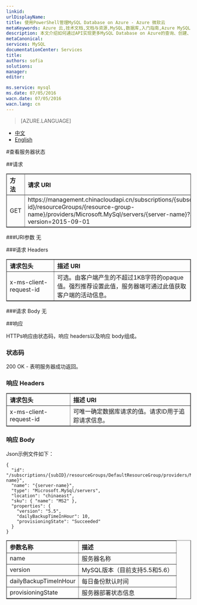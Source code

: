 ```yaml
---
linkid: 
urlDisplayName: 
title: 使用PowerShell管理MySQL Database on Azure - Azure 微软云
metaKeywords: Azure 云,技术文档,文档与资源,MySQL,数据库,入门指南,Azure MySQL, MySQL PaaS,Azure MySQL PaaS, API, Azure MySQL Service, Azure RDS
description: 本文介绍如何通过API实现更多MySQL Database on Azure的查询、创建、修改、删除等操作。
metaCanonical: 
services: MySQL
documentationCenter: Services
title: 
authors: sofia
solutions: 
manager: 
editor: 

ms.service: mysql
ms.date: 07/05/2016
wacn.date: 07/05/2016
wacn.lang: cn
---
```


> [AZURE.LANGUAGE]
- [中文](./mysql-database-api-getserver.md)
- [English](./mysql-database-enus-api-getserver.md)

#查看服务器状态

##请求
<table width="100%" border="1" cellspacing="0" cellpadding="0">
  <th align="left"><strong>方法</strong>
    </td>
  <th align="left"><strong>请求 URI</strong>
    </td>

  <tr>
    <td>GET   </td>
    <td>https://management.chinacloudapi.cn/subscriptions/{subscription-id}/resourceGroups/{resource-group-name}/providers/Microsoft.MySql/servers/{server-name}?api-version=2015-09-01</td>
  </tr>
</table>

###URI参数
无

###请求 Headers
<table width="100%" border="1" cellspacing="0" cellpadding="0">
  <th align="left"><strong>请求包头</strong>
    </td>
  <th align="left"><strong>描述 URI</strong>
    </td>

  <tr>
    <td>x-ms-client-request-id</td>
    <td>可选。由客户端产生的不超过1KB字符的opaque值。强烈推荐设置此值，服务器端可通过此值获取客户端的活动信息。</td>
  </tr>
</table>

###请求 Body
无

##响应

HTTPs响应由状态码，响应 headers以及响应 body组成。
### 状态码
200 OK - 表明服务器成功返回。

### 响应 Headers

<table width="100%" border="1" cellspacing="0" cellpadding="0">
  <th align="left"><strong>请求包头</strong>
    </td>
  <th align="left"><strong>描述 URI</strong>
    </td>

  <tr>
    <td>x-ms-client-request-id</td>
    <td>可唯一确定数据库请求的值。请求ID用于追踪请求信息。</td>
  </tr>
</table>

### 响应 Body
Json示例文件如下：
```
{
  "id": "/subscriptions/{subID}/resourceGroups/DefaultResourceGroup/providers/Microsoft.MySql/servers/{server-name}",
  "name": "{server-name}",
  "type": "Microsoft.MySql/servers",
  "location": "chinaeast",
  "sku": { "name": "MS2" },
  "properties": {
    "version": "5.5",
    "dailyBackupTimeInHour": 10,
    "provisioningState": "Succeeded"
  }
}
```
<table width="100%" border="1" cellspacing="0" cellpadding="0">
  <th align="left"><strong>参数名称</strong>
    </td>
  <th align="left"><strong>描述</strong>
    </td>

  <tr>
    <td>name</td>
    <td>服务器名称</td>
  </tr>
 <tr>
    <td>version </td>
    <td>MySQL版本（目前支持5.5和5.6）</td>
  </tr>
  <tr>
    <td>dailyBackupTimeInHour </td>
    <td>每日备份默认时间</td>
  </tr>
  <tr>
    <td>provisioningState</td>
    <td>服务器部署状态信息</td>
  </tr>
</table>